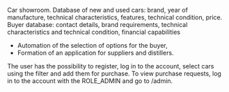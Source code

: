 Car showroom.
Database of new and used cars: brand, year of manufacture, technical characteristics, features, technical condition, price. Buyer database: contact details,
brand requirements, technical characteristics and technical condition, financial capabilities
- Automation of the selection of options for the buyer,
- Formation of an application for suppliers and distillers.

The user has the possibility to register, log in to the account, select cars using the filter and add them for purchase.
To view purchase requests, log in to the account with the ROLE_ADMIN and go to /admin.
